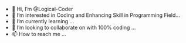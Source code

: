 - 👋 Hi, I’m @Logical-Coder
- 👀 I’m interested in Coding and Enhancing Skill in Programming Field...
- 🌱 I’m currently learning ...
- 💞️ I’m looking to collaborate on with 100% coding ...
- 📫 How to reach me ...

<!---
Logical-Coder/Logical-Coder is a ✨ special ✨ repository because its `README.md` (this file) appears on your GitHub profile.
You can click the Preview link to take a look at your changes.
--->
